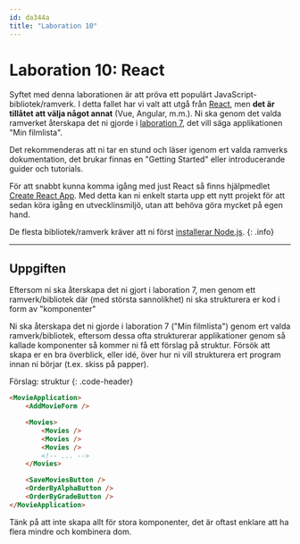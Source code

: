 ```yaml
---
id: da344a
title: "Laboration 10"
---
```


# Laboration 10: React

Syftet med denna laborationen är att pröva ett populärt JavaScript-bibliotek/ramverk. I detta fallet har vi valt att utgå från [React](https://reactjs.org/), men **det är tillåtet att välja något annat** (Vue, Angular, m.m.). Ni ska genom det valda ramverket återskapa det ni gjorde i [laboration 7](../laboration-7/), det vill säga applikationen "Min filmlista".

Det rekommenderas att ni tar en stund och läser igenom ert valda ramverks dokumentation, det brukar finnas en "Getting Started" eller introducerande guider och tutorials.

För att snabbt kunna komma igång med just React så finns hjälpmedlet [Create React App](https://github.com/facebook/create-react-app). Med detta kan ni enkelt starta upp ett nytt projekt för att sedan köra igång en utvecklinsmiljö, utan att behöva göra mycket på egen hand.

De flesta bibliotek/ramverk kräver att ni först [installerar Node.js](https://nodejs.org/en/).
{: .info}

---

## Uppgiften

Eftersom ni ska återskapa det ni gjort i laboration 7, men genom ett ramverk/bibliotek där (med största sannolikhet) ni ska strukturera er kod i form av "komponenter"

Ni ska återskapa det ni gjorde i laboration 7 ("Min filmlista") genom ert valda ramverk/bibliotek, eftersom dessa ofta strukturerar applikationer genom så kallade komponenter så kommer ni få ett förslag på struktur. Försök att skapa er en bra överblick, eller idé, över hur ni vill strukturera ert program innan ni börjar (t.ex. skiss på papper).

Förslag: struktur
{: .code-header}

``` html
<MovieApplication>
    <AddMovieForm />

    <Movies>
        <Movies />
        <Movies />
        <Movies />
        <!-- ... -->
    </Movies>

    <SaveMoviesButton />
    <OrderByAlphaButton />
    <OrderByGradeButton />
</MovieApplication>
```

Tänk på att inte skapa allt för stora komponenter, det är oftast enklare att ha flera mindre och kombinera dom.


